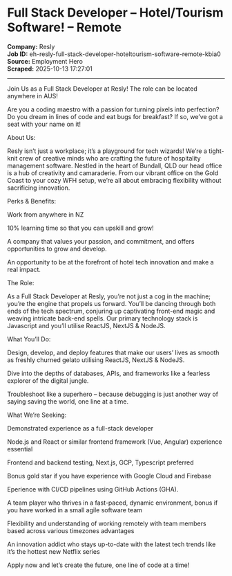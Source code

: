 # Full Stack Developer – Hotel/Tourism Software! – Remote

**Company:** Resly  
**Job ID:** eh-resly-full-stack-developer-hoteltourism-software-remote-kbia0  
**Source:** Employment Hero  
**Scraped:** 2025-10-13 17:27:01

---

Join Us as a Full Stack Developer at Resly! The role can be located anywhere in AUS!

Are you a coding maestro with a passion for turning pixels into perfection? Do you dream in lines of code and eat bugs for breakfast? If so, we’ve got a seat with your name on it!

About Us:

Resly isn’t just a workplace; it’s a playground for tech wizards! We’re a tight-knit crew of creative minds who are crafting the future of hospitality management software. Nestled in the heart of Bundall, QLD our head office is a hub of creativity and camaraderie. From our vibrant office on the Gold Coast to your cozy WFH setup, we’re all about embracing flexibility without sacrificing innovation.

Perks & Benefits:

Work from anywhere in NZ

10% learning time so that you can upskill and grow!

A company that values your passion, and commitment, and offers opportunities to grow and develop.

An opportunity to be at the forefront of hotel tech innovation and make a real impact.

The Role:

As a Full Stack Developer at Resly, you’re not just a cog in the machine; you’re the engine that propels us forward. You’ll be dancing through both ends of the tech spectrum, conjuring up captivating front-end magic and weaving intricate back-end spells. Our primary technology stack is Javascript and you’ll utilise ReactJS, NextJS & NodeJS.

What You’ll Do:

Design, develop, and deploy features that make our users’ lives as smooth as freshly churned gelato utilising ReactJS, NextJS & NodeJS.

Dive into the depths of databases, APIs, and frameworks like a fearless explorer of the digital jungle.

Troubleshoot like a superhero – because debugging is just another way of saying saving the world, one line at a time.

What We’re Seeking:

Demonstrated experience as a full-stack developer

Node.js and React or similar frontend framework (Vue, Angular) experience essential

Frontend and backend testing, Next.js, GCP, Typescript preferred

Bonus gold star if you have experience with Google Cloud and Firebase

Eperience with CI/CD pipelines using GitHub Actions (GHA).

A team player who thrives in a fast-paced, dynamic environment, bonus if you have worked in a small agile software team

Flexibility and understanding of working remotely with team members based across various timezones advantages

An innovation addict who stays up-to-date with the latest tech trends like it’s the hottest new Netflix series

Apply now and let’s create the future, one line of code at a time!
